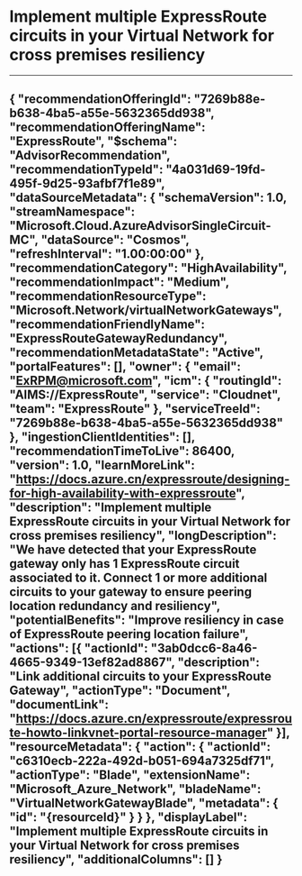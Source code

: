 <properties
pageTitle = "Implement multiple ExpressRoute circuits in your Virtual Network for cross premises resiliency"
description = "Implement multiple ExpressRoute circuits in your Virtual Network for cross premises resiliency"
authors = "aadevteam"
ms.author = "aadevteam"
articleId = "4a031d69-19fd-495f-9d25-93afbf7f1e89_Mooncake"
selfHelpType = "advisorRecommendationMetadata"
cloudEnvironments = "Mooncake" 
	ownershipId="CloudNet_AzureVPNGateway"
/>
# Implement multiple ExpressRoute circuits in your Virtual Network for cross premises resiliency
---
{
    "recommendationOfferingId": "7269b88e-b638-4ba5-a55e-5632365dd938",
    "recommendationOfferingName": "ExpressRoute",
    "$schema": "AdvisorRecommendation",
    "recommendationTypeId": "4a031d69-19fd-495f-9d25-93afbf7f1e89",
    "dataSourceMetadata": {
        "schemaVersion": 1.0,
        "streamNamespace": "Microsoft.Cloud.AzureAdvisorSingleCircuit-MC",
        "dataSource": "Cosmos",
        "refreshInterval": "1.00:00:00"
    },
    "recommendationCategory": "HighAvailability",
    "recommendationImpact": "Medium",
    "recommendationResourceType": "Microsoft.Network/virtualNetworkGateways",
    "recommendationFriendlyName": "ExpressRouteGatewayRedundancy",
    "recommendationMetadataState": "Active",
    "portalFeatures": [],
    "owner": {
        "email": "ExRPM@microsoft.com",
        "icm": {
            "routingId": "AIMS://ExpressRoute",
            "service": "Cloudnet",
            "team": "ExpressRoute"
        },
        "serviceTreeId": "7269b88e-b638-4ba5-a55e-5632365dd938"
    },
    "ingestionClientIdentities": [],
    "recommendationTimeToLive": 86400,
    "version": 1.0,
    "learnMoreLink": "https://docs.azure.cn/expressroute/designing-for-high-availability-with-expressroute",
    "description": "Implement multiple ExpressRoute circuits in your Virtual Network for cross premises resiliency",
    "longDescription": "We have detected that your ExpressRoute gateway only has 1 ExpressRoute circuit associated to it. Connect 1 or more additional circuits to your gateway to ensure peering location redundancy and resiliency",
    "potentialBenefits": "Improve resiliency in case of ExpressRoute peering location failure",
    "actions": [{
        "actionId": "3ab0dcc6-8a46-4665-9349-13ef82ad8867",
        "description": "Link additional circuits to your ExpressRoute Gateway",
        "actionType": "Document",
        "documentLink": "https://docs.azure.cn/expressroute/expressroute-howto-linkvnet-portal-resource-manager"
    }],
    "resourceMetadata": {
        "action": {
            "actionId": "c6310ecb-222a-492d-b051-694a7325df71",
            "actionType": "Blade",
            "extensionName": "Microsoft_Azure_Network",
            "bladeName": "VirtualNetworkGatewayBlade",
            "metadata": {
                "id": "{resourceId}"
            }
        }
    },
    "displayLabel": "Implement multiple ExpressRoute circuits in your Virtual Network for cross premises resiliency",
    "additionalColumns": []
}
---
